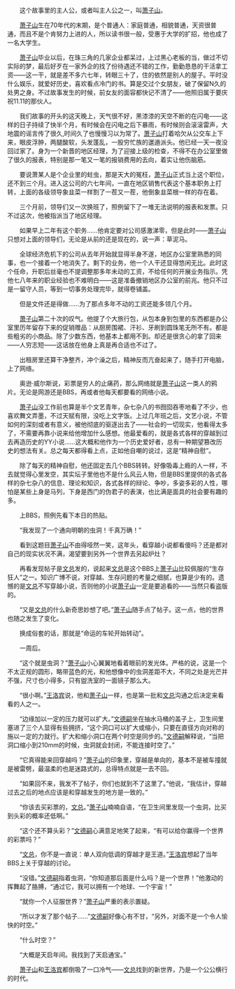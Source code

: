 　　这个故事里的主人公，或者叫主人公之一，叫[萧子山][y001]。

　　[萧子山][y001]生在70年代的末期，是个普通人：家庭普通，相貌普通，天资很普通，而且不是个肯努力上进的人，所以读书很一般，受惠于大学的扩招，他也成了一名大学生。

　　[萧子山][y001]毕业以后，在珠三角的几家企业都呆过，上过黑心老板的当，做过不切实际的梦，最后好歹在一家外企的找了份待遇还不错的工作，勤勤恳恳的干活拿工资——这一干，就是差不多六七年，转眼三十了，住的依然是别人的屋子。平时没什么娱乐，就爱好历史，喜欢看点冷门的书。算是交过个女朋友，破了保留N久的处男之身。不过故事发生的时候，前女友的面容都快记不清了——他照旧属于要庆祝11.11的那伙人。

　　我们故事的开头的这天晚上，天气很不好，黑漆漆的天空不断的在闪电——这样的日子持续了快半个月，有时候会在闪电之后下暴雨，有时候则会滚滚雷声，大地震的谣言传了很久,时间久了也慢慢习以为常了。[萧子山][y001]打着哈欠从公交车上下来，眼皮浮肿，两腿酸软，头发蓬乱，一股穷忙族的邋遢派头。他已经一天一夜没回过家了。身为一个新晋的地区经理，为了迎接上级的检查，不得不在办公室里做了很久的报表，特别是那一笔又一笔的报销费用的去向，着实让他伤脑筋。

　　要说萧某人是个企业里的蛀虫，那是天大的冤枉，[萧子山][y001]正式当上这个职位，还不到三个月。进入这公司的六七年间，一直在地区销售代表这个基本职务上打转，上面的各级领导象韭菜一样割了一茬又一茬，他倒象韭菜根一样的存在着。

　　三个月前，领导们又一次换班了，照例留下了一堆无法说明的报表和发票。只不过这次，他被指派当了地区经理。

　　如果早上二年有这个职务……他肯定要对公司感激涕零，但是此时——[萧子山][y001]只想对上面的领导们，无论是从前的还是现在的，说一声：草泥马。

　　全球经济危机下的公司从去年开始就显得半身不遂，地区办公室里熟悉的同事，也一个接着一个地消失了。剩下的业务，他一个人干还显得悠闲无比。此时这个任命，升职后丝毫也不提调整那多年未动的工资，不给任何的开展业务指示。凭他七八年来的职业经验也不难明白——这是准备撤销地区办公室的前兆。他只不过是一留守人员，等到一切事务处理完毕，就得卷铺盖。

　　但是文件还是得做……为了那点多年不动的工资还能多领几个月。

　　[萧子山][y001]第二十次的叹气。他提了个大旅行包，从包本身到包里的东西都是办公室里历年留存下来的促销赠品：从厨房围裙、汗衫、牙刷到圆珠笔无所不有。都是些粗劣的小商品。除了少数东西，他基本上都用不到。却还是很贪心的拿了回来——人穷志短——这话放在他身上真是再合适也不过了。

　　出租房里还算干净整齐，冲个澡之后，精神反而亢奋起来了，随手打开电脑，上了网络。

　　奥逊·威尔斯说，彩票是穷人的止痛药，那么网络就是[萧子山][y001]这一类人的鸦片。无论是网游还是BBS，再或者他每天都要看的网络小说。

　　[萧子山][y001]没工作前也算是半个文艺青年，杂七杂八的书囫囵吞枣地看了不少，也喜欢舞文弄墨，不过天赋有限，没吃上文字饭。上过几年班之后，文艺小说，不管如何的深刻或者有意义，被他彻底的驱逐出去了——社会的一切现实，他看得太多了，不需要再靠小说来给他增加什么感想。他最爱看的，就是各式各样的穿越到过去再造历史的YY小说……这大概和他作为一个历史爱好者，总有一种期望篡改历史的想法有关。总之每天都得看上点，正如他自嘲的说过，这是“精神自慰”。

　　除了每天的精神自慰，他还固定去几个BBS转转。好像吸毒上瘾的人一样，不去就觉得心里发空，其实坛子里他也不是什么风云人物，但是BBS里提供的各式各样的杂七杂八的信息、理论和知识，各式各样的辩论、争吵，多姿多彩的人性，哪怕是某些上身是马列，下身是西门的伪君子的表演，也比满是面具的社会要有趣的多。

　　上BBS，照例先看下本日的热贴。

　　“我发现了一个通向明朝的虫洞！千真万确！”

　　看到这题目[萧子山][y001]不由得哑然一笑，这年头，看穿越小说都看傻吗？还是都对自己的现实状况不满，渴望要到另外一个世界去另起炉灶？

　　再看发现帖子是[文总][y002]发的，说起来[文总][y002]是这个BBS上[萧子山][y001]比较佩服的“生存狂人”之一。知识广博不说，对穿越、生存问题的考量之细腻，也算是少有的。遗憾的是[文总][y002]不写穿越小说，否则他的小说[萧子山][y001]一定是要追看的——当然只看盗版的。

　　“又是[文总][y002]的什么新奇思妙想了吧。”[萧子山][y001]随手点了帖子。这一点，他的世界也随之发生了变化。

　　换成俗套的话，那就是“命运的车轮开始转动”。

　　一周后。

　　“这个就是虫洞？”[萧子山][y001]小心翼翼地看着眼前的发光体。严格的说，这是一个不太正规的圆形，略带蓝色的光，和他想像中的虫洞差距不大，不同之处是光芒并不强，尺寸也小得多，只有盥洗室的一面镜子那么大。

　　“很小啊。”[王洛宾][y003]说，他和[萧子山][y001]一样，也是第一批和[文总][y002]沟通之后决定来看看的人之一。

　　“边缘加以一定的压力就可以扩大。”[文德嗣][y002]坐在抽水马桶的盖子上，卫生间里塞进了三个人显得有些拥挤，“这个洞口可以扩大或缩小，只要在直径方向对称的施以一定的力就行。扩大和缩小洞口在两个时空是同步的。”[文德嗣][y002]解释说，“当把洞口缩小到210mm的时候，虫洞就会封闭，不能连接时空了。”

　　“它真得能来回穿越吗？”[萧子山][y001]的印象里，穿越是单向的，基本不是被车撞就是被雷劈，最温柔的也是迷路式的，总得特点就是一去不回。

　　“如果回不来，我发不了帖子，你们也就到不了这里了。”他说，“我估计，穿越过去之后的地点应该是和穿越发生的地方是一致的。”

　　“你该去买彩票的，[文总][y002]。”[萧子山][y001]喃喃自语，“在卫生间里发现一个虫洞，比买到头彩的概率还低啊。”

　　“这个还不算头彩？”[文德嗣][y002]心满意足地笑了起来，“有可以给你赢得一个世界的彩票吗？”

　　“[文总][y002]，你不是一直说：单人双向低调的穿越才是王道。”[王洛宾][y003]想起了当年BBS上关于穿越的讨论。

　　“没错。”[文德嗣][y002]指着虫洞，“你知道那后面是什么吗？是一个世界！”他激动的挥舞起了胳膊，“通过它，我可以拥有一个地球、一个宇宙！”

　　“就你一个人征服世界？”[萧子山][y001]严重的表示置疑。

　　“所以才发了那个帖子……”[文德嗣][y002]好像心有不甘，“另外，对面不是一个令人愉快的时空。”

　　“什么时空？”

　　“大概是天启年间。我找到了天启通宝。”

　　[萧子山][y001]和[王洛宾][y003]都倒吸了一口冷气——[文总][y002]找到的新世界，乃是一个公公横行的时代。

[y001]: /characters/y001 "萧子山"
[y002]: /characters/y002 "文德嗣"
[y003]: /characters/y003 "王洛宾"
